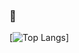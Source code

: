 ### 👋

[![Top Langs](https://github-readme-stats.vercel.app/api/top-langs/?username=Olkanaut&langs_count=6&layout=compact&theme=tokyonight&hide=shell,Makefile,swift,roff,php&count_private=true&hide_border=true)]
